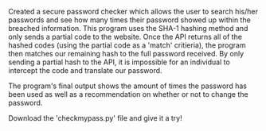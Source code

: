 Created a secure password checker which allows the user to search his/her passwords and see how many times their password showed up within the breached information. This program uses the SHA-1 hashing method and only sends a partial code to the website. Once the API returns all of the hashed codes (using the partial code as a 'match' critieria), the program then matches our remaining hash to the full password received. By only sending a partial hash to the API, it is impossible for an individual to intercept the code and translate our password. 

The program's final output shows the amount of times the password has been used as well as a recommendation on whether or not to change the password. 

Download the 'checkmypass.py' file and give it a try!
